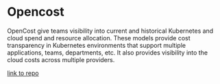 # Opencost

OpenCost give teams visibility into current and historical Kubernetes and
cloud spend and resource allocation. These models provide cost transparency
in Kubernetes environments that support multiple applications, teams, departments,
etc. It also provides visibility into the cloud costs across multiple providers.

[link to repo](https://github.com/opencost/opencost?tab=readme-ov-file)
